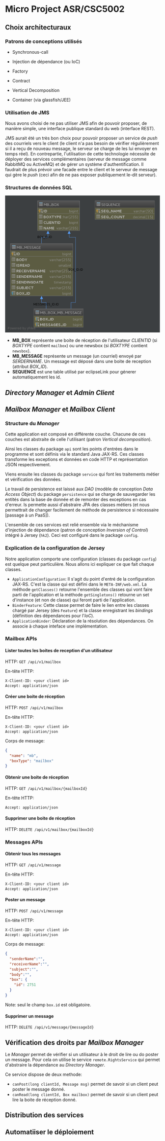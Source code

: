 # Micro Project ASR/CSC5002

## Choix architecturaux

### Patrons de conceptions utilisés

* Synchronous-call
* Injection de dépendance (ou IoC)
* Factory


* Contract
* Vertical Decomposition
* Container (via glassfish/JEE)

### Utilisation de JMS

Nous avons choisi de ne pas utiliser JMS afin de pouvoir proposer,
de manière simple, une interface publique standard du web (interface REST).

JMS aurait été un très bon choix pour pouvoir proposer un service de *push* des
courriels vers le client (le client n'a pas besoin de vérifier régulièrement si
il a reçu de nouveau message, le serveur se charge de les lui envoyer en temps
réel). En contrepartie, l'utilisation de cette technologie nécessite de déployer
des services complémentaires (serveur de message comme RabbitMQ ou ActiveMQ) et
de gérer un système d'authentification. Il faudrait de plus prévoir une facade
entre le client et le serveur de message qui gère le *push* (ceci afin de ne pas
exposer publiquement le-dit serveur).

### Structures de données SQL

![Vue d'ensemble de la structure SQL](./diagram_sql.png)

* **MB_BOX** représente une boite de réception de l'utilisateur *CLIENTID* (si
*BOXTYPE* contient `mailbox`) ou une newsbox (si *BOXTYPE* contient `newsbox`).
* **MB_MESSAGE** représente un message (un courriel) envoyé par *SERDERNAME*. Un
message est déposé dans une boite de reception (attribut *BOX_ID*).
* **SEQUENCE** est une table utilisé par eclipseLink pour génerer
automatiquement les id.

## *Directory Manager* et *Admin Client*

## *Mailbox Manager* et *Mailbox Client*

### Structure du *Manager*

Cette application est composé en différente couche. Chacune de ces couches est
abstraite de celle l'utilisant (patron *Vertical decomposition*).

Ainsi les classes du package `api` sont les points d'entrées dans le programme
et sont définis via le standard Java JAX-RS. Ces classes transforme les exceptions
et données en code HTTP et représentation JSON respectivement.

Viens ensuite les classes du package `service` qui font les traitements métier et
vérification des données.

Le travail de persistence est laissé aux *DAO* (modèle de conception
*Data Access Object*) du package `persistence` qui se charge de sauvegarder les
entités dans la base de donnée et de remonter des exceptions en cas d'erreur.
ls permette aussi d'abstraire JPA des classes métiers (et nous permettrait de
changer facilement de méthode de persistence si nécessaire [passage à un PaaS]).

L'ensemble de ces services est relié ensemble via le méchanisme d'injection de
dépendance (patron de conception *Inversion of Control*) intégré à Jersey (`hk2`).
Ceci est configuré dans le package `config`.

### Explication de la configuration de Jersey

Notre application comporte une configuration (classes du package `config`) est
quelque peut particulière. Nous allons ici expliquer ce que fait chaque classes.

* `ApplicationConfiguration`: Il s'agit du point d'entré de la configuration JAX-RS.
C'est la classe qui est défini dans le `META-INF/web.xml`. La méthode `getClasses()`
retourne l'ensemble des classes qui vont faire parti de l'application et la méthode
`getSingletons()` retourne un set d'instance (et non de classe) qui feront parti de
l'application.
* `BinderFeature`: Cette classe permet de faire le lien entre les classes chargé par
Jersey (des `Feature`) et la classe enregistrant les *bindings* (définition des
dépendances pour l'*IoC*).
* `ApplicationBinder`: Déclaration de la résolution des dépendances. On associe
à chaque inteface une implémentation.

### Mailbox APIs

#### Lister toutes les boites de reception d'un utilisateur

HTTP: `GET /api/v1/mailbox`

En-tête HTTP:
```http
X-Client-ID: <your client id>
Accept: application/json
```

#### Créer une boite de réception

HTTP: `POST /api/v1/mailbox`

En-tête HTTP:
```http
X-Client-ID: <your client id>
Accept: application/json
```

Corps de message:
```json
{
  "name": "mb",
  "boxType": "mailbox"
}
```

#### Obtenir une boite de réception

HTTP: `GET /api/v1/mailbox/{mailboxId}`

En-tête HTTP:
```http
Accept: application/json
```

#### Supprimer une boite de réception

HTTP: `DELETE /api/v1/mailbox/{mailboxId}`

### Messages APIs

#### Obtenir tous les messages

HTTP: `GET /api/v1/message`

En-tête HTTP:
```http
X-Client-ID: <your client id>
Accept: application/json
```

#### Poster un message

HTTP: `POST /api/v1/message`

En-tête HTTP:
```http
X-Client-ID: <your client id>
Accept: application/json
```

Corps de message:
```json
{
  "senderName":"",
  "receiverName":"",
  "subject":"",
  "body":"",
  "box": {
    "id": 2751
  }
}
```

Note: seul le champ `box.id` est obligatoire.

#### Supprimer un message

HTTP: `DELETE /api/v1/message/{messageId}`

## Vérification des droits par *Mailbox Manager*

Le *Manager* permet de vérifier si un utilisateur à le droit de lire ou do poster
un message. Pour cela on utilise le service `remote.RightsService` qui permet
d'abstraire la dépendance au *Directory Manager*.

Ce service dispose de deux methode:
* `canPost(long clientId, Message msg)` permet de savoir si un client peut poster
le message donné.
* `canRead(long clientId, Box mailbox)` permet de savoir si un client peut lire
la boite de réception donné.


## Distribution des services

## Automatiiser le déploiement
